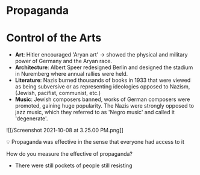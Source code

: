 # Propaganda

# Control of the Arts

- **Art**: Hitler encouraged 'Aryan art' → showed the physical and military power of Germany and the Aryan race.
- **Architecture**: Albert Speer redesigned Berlin and designed the stadium in Nuremberg where annual rallies were held.
- **Literature**: Nazis burned thousands of books in 1933 that were viewed as being subversive or as representing ideologies opposed to Nazism, (Jewish, pacifist, communist, etc.)
- **Music**: Jewish composers banned, works of German composers were promoted, gaining huge popularity. The Nazis were strongly opposed to jazz music, which they referred to as 'Negro music' and called it 'degenerate'.

![[/Screenshot 2021-10-08 at 3.25.00 PM.png]]

<aside>
💡 Propaganda was effective in the sense that everyone had access to it

</aside>

How do you measure the effective of propaganda?

- There were still pockets of people still resisting